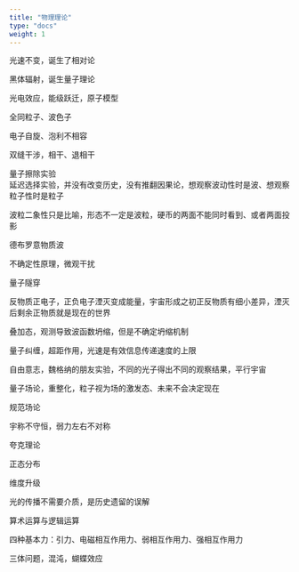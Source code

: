 ```yaml
---
title: "物理理论"
type: "docs"
weight: 1
---
```


光速不变，诞生了相对论

黑体辐射，诞生量子理论

光电效应，能级跃迁，原子模型

全同粒子、波色子

电子自旋、泡利不相容

双缝干涉，相干、退相干

量子擦除实验  
延迟选择实验，并没有改变历史，没有推翻因果论，想观察波动性时是波、想观察粒子性时是粒子

波粒二象性只是比喻，形态不一定是波粒，硬币的两面不能同时看到、或者两面投影

德布罗意物质波

不确定性原理，微观干扰

量子隧穿

反物质正电子，正负电子湮灭变成能量，宇宙形成之初正反物质有细小差异，湮灭后剩余正物质就是现在的世界

叠加态，观测导致波函数坍缩，但是不确定坍缩机制

量子纠缠，超距作用，光速是有效信息传递速度的上限

自由意志，魏格纳的朋友实验，不同的光子得出不同的观察结果，平行宇宙

量子场论，重整化，粒子视为场的激发态、未来不会决定现在

规范场论

宇称不守恒，弱力左右不对称

夸克理论

正态分布

维度升级

光的传播不需要介质，是历史遗留的误解

算术运算与逻辑运算

四种基本力：引力、电磁相互作用力、弱相互作用力、强相互作用力

三体问题，混沌，蝴蝶效应
